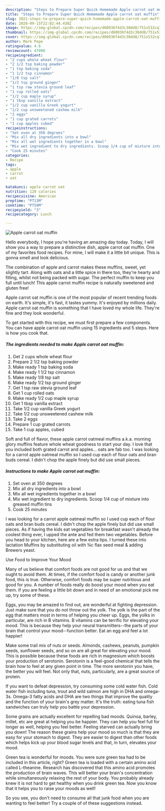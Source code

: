 ```yaml
---
description: "Steps to Prepare Super Quick Homemade Apple carrot oat muffin"
title: "Steps to Prepare Super Quick Homemade Apple carrot oat muffin"
slug: 1021-steps-to-prepare-super-quick-homemade-apple-carrot-oat-muffin
date: 2020-09-15T22:02:44.438Z
image: https://img-global.cpcdn.com/recipes/d60936f4d3c30dd8/751x532cq70/apple-carrot-oat-muffin-recipe-main-photo.jpg
thumbnail: https://img-global.cpcdn.com/recipes/d60936f4d3c30dd8/751x532cq70/apple-carrot-oat-muffin-recipe-main-photo.jpg
cover: https://img-global.cpcdn.com/recipes/d60936f4d3c30dd8/751x532cq70/apple-carrot-oat-muffin-recipe-main-photo.jpg
author: Mark Pope
ratingvalue: 4.6
reviewcount: 47098
recipeingredient:
- "2 cups whole wheat flour"
- "2 1/2 tsp baking powder"
- "1 tsp baking soda"
- "1 1/2 tsp cinnamon"
- "1/8 tsp salt"
- "1/2 tsp ground ginger"
- "1 tsp raw stevia ground leaf"
- "1 cup rolled oats"
- "1/2 cup maple syrup"
- "1 tbsp vanilla extract"
- "1/2 cup vanilla Greek yogurt"
- "1/2 cup unsweetened cashew milk"
- "2 eggs"
- "1 cup grated carrots"
- "1 cup apples cubed"
recipeinstructions:
- "Set oven at 350 degrees"
- "Mix all dry ingredients into a bowl"
- "Mix all wet ingredients together in a bowl"
- "Mix wet ingredient to dry ingredients. Scoop 1/4 cup of mixture into greased muffin tins"
- "Cook 25 minutes"
categories:
- Recipe
tags:
- apple
- carrot
- oat

katakunci: apple carrot oat 
nutrition: 120 calories
recipecuisine: American
preptime: "PT13M"
cooktime: "PT59M"
recipeyield: "3"
recipecategory: Lunch

---
```



![Apple carrot oat muffin](https://img-global.cpcdn.com/recipes/d60936f4d3c30dd8/751x532cq70/apple-carrot-oat-muffin-recipe-main-photo.jpg)

Hello everybody, I hope you're having an amazing day today. Today, I will show you a way to prepare a distinctive dish, apple carrot oat muffin. One of my favorites food recipes. For mine, I will make it a little bit unique. This is gonna smell and look delicious.

The combination of apple and carrot makes these muffins, sweet, yet slightly tart. Along with oats and a little spice in there too, they&#39;re hearty and filling, whilst not being packed with sugar. The perfect muffin to keep you full until lunch! This apple carrot muffin recipe is naturally sweetened and gluten free!

Apple carrot oat muffin is one of the most popular of recent trending foods on earth. It's simple, it's fast, it tastes yummy. It's enjoyed by millions daily. Apple carrot oat muffin is something that I have loved my whole life. They're fine and they look wonderful.


To get started with this recipe, we must first prepare a few components. You can have apple carrot oat muffin using 15 ingredients and 5 steps. Here is how you cook that.

<!--inarticleads1-->

##### The ingredients needed to make Apple carrot oat muffin:

1. Get 2 cups whole wheat flour
1. Prepare 2 1/2 tsp baking powder
1. Make ready 1 tsp baking soda
1. Make ready 1 1/2 tsp cinnamon
1. Make ready 1/8 tsp salt
1. Make ready 1/2 tsp ground ginger
1. Get 1 tsp raw stevia ground leaf
1. Get 1 cup rolled oats
1. Make ready 1/2 cup maple syrup
1. Get 1 tbsp vanilla extract
1. Take 1/2 cup vanilla Greek yogurt
1. Take 1/2 cup unsweetened cashew milk
1. Take 2 eggs
1. Prepare 1 cup grated carrots
1. Take 1 cup apples, cubed


Soft and full of flavor, these apple carrot oatmeal muffins a.k.a. morning glory muffins feature whole wheat goodness to start your day. I love that you included both grated carrot and apples… oats are fab too. I was looking for a carrot apple oatmeal muffin so I used cup each of flour oats and bran buds cereal. I didn&#39;t chop the apple finely but did use small pieces. 

<!--inarticleads2-->

##### Instructions to make Apple carrot oat muffin:

1. Set oven at 350 degrees
1. Mix all dry ingredients into a bowl
1. Mix all wet ingredients together in a bowl
1. Mix wet ingredient to dry ingredients. Scoop 1/4 cup of mixture into greased muffin tins
1. Cook 25 minutes


I was looking for a carrot apple oatmeal muffin so I used cup each of flour oats and bran buds cereal. I didn&#39;t chop the apple finely but did use small pieces. As if having the kids eat vegetables for breakfast wasn&#39;t already the coolest thing ever, I upped the ante and fed them two vegetables. Before you head to your kitchen, here are a few extra tips. I turned these into lactation Muffins by substituting oil with ¾c flax seed meal &amp; adding Brewers yeast. 

Use Food to Improve Your Mood


Many of us believe that comfort foods are not good for us and that we ought to avoid them. At times, if the comfort food is candy or another junk food, this is true. Otherwise, comfort foods may be super nutritious and good for you. A number of foods really do boost your mood when you eat them. If you are feeling a little bit down and in need of an emotional pick me up, try some of these.

Eggs, you may be amazed to find out, are wonderful at fighting depression. Just make sure that you do not throw out the yolk. The yolk is the part of the egg that matters most in terms of helping you cheer up. Eggs, the yolks in particular, are rich in B vitamins. B vitamins can be terrific for elevating your mood. This is because they help your neural transmitters--the parts of your brain that control your mood--function better. Eat an egg and feel a lot happier!

Make some trail mix of nuts or seeds. Almonds, cashews, peanuts, pumpkin seeds, sunflower seeds, and so on are all great for elevating your mood. This is possible because these foods are rich in magnesium which boosts your production of serotonin. Serotonin is a feel-good chemical that tells the brain how to feel at any given point in time. The more serotonin you have, the better you will feel. Not only that, nuts, particularly, are a great source of protein.

If you want to defeat depression, try consuming some cold water fish. Cold water fish including tuna, trout and wild salmon are high in DHA and omega-3s. Omega-3 fatty acids and DHA are two things that improve the quality and the function of your brain's grey matter. It's the truth: eating tuna fish sandwiches can truly help you battle your depression. 

Some grains are actually excellent for repelling bad moods. Quinoa, barley, millet, etc are great at helping you be happier. They can help you feel full for longer as well, helping you feel better. Feeling starved can actually bring you down! The reason these grains help your mood so much is that they are easy for your stomach to digest. They are easier to digest than other foods which helps kick up your blood sugar levels and that, in turn, elevates your mood.

Green tea is wonderful for moods. You were sure green tea had to be included in this article, right? Green tea is loaded with a certain amino acid called L-theanine. Research has discovered that this amino acid promotes the production of brain waves. This will better your brain's concentration while simultaneously relaxing the rest of your body. You probably already knew it is not hard to get healthy when you drink green tea. Now you know that it helps you to raise your moods as well!

So you see, you don't need to consume all that junk food when you are wanting to feel better! Try  a  couple of  of  these  suggestions  instead.

